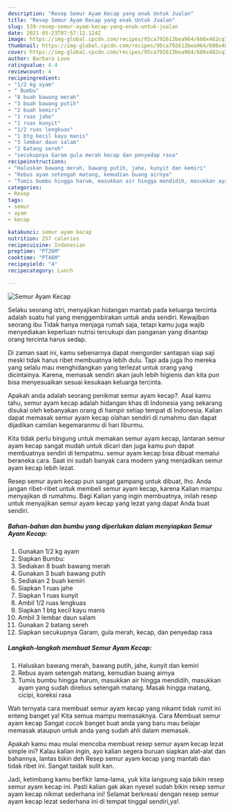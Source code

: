 ```yaml
---
description: "Resep Semur Ayam Kecap yang enak Untuk Jualan"
title: "Resep Semur Ayam Kecap yang enak Untuk Jualan"
slug: 539-resep-semur-ayam-kecap-yang-enak-untuk-jualan
date: 2021-05-23T07:57:12.124Z
image: https://img-global.cpcdn.com/recipes/95ca792613bea964/680x482cq70/semur-ayam-kecap-foto-resep-utama.jpg
thumbnail: https://img-global.cpcdn.com/recipes/95ca792613bea964/680x482cq70/semur-ayam-kecap-foto-resep-utama.jpg
cover: https://img-global.cpcdn.com/recipes/95ca792613bea964/680x482cq70/semur-ayam-kecap-foto-resep-utama.jpg
author: Barbara Love
ratingvalue: 4.4
reviewcount: 4
recipeingredient:
- "1/2 kg ayam"
- " Bumbu"
- "8 buah bawang merah"
- "3 buah bawang putih"
- "2 buah kemiri"
- "1 ruas jahe"
- "1 ruas kunyit"
- "1/2 ruas lengkuas"
- "1 btg kecil kayu manis"
- "3 lembar daun salam"
- "2 batang sereh"
- "secukupnya Garam gula merah kecap dan penyedap rasa"
recipeinstructions:
- "Haluskan bawang merah, bawang putih, jahe, kunyit dan kemiri"
- "Rebus ayam setengah matang, kemudian buang airnya"
- "Tumis bumbu hingga harum, masukkan air hingga mendidih, masukkan ayam yang sudah direbus setengah matang. Masak hingga matang, cicipi, koreksi rasa"
categories:
- Resep
tags:
- semur
- ayam
- kecap

katakunci: semur ayam kecap 
nutrition: 257 calories
recipecuisine: Indonesian
preptime: "PT26M"
cooktime: "PT46M"
recipeyield: "4"
recipecategory: Lunch

---
```



![Semur Ayam Kecap](https://img-global.cpcdn.com/recipes/95ca792613bea964/680x482cq70/semur-ayam-kecap-foto-resep-utama.jpg)

Selaku seorang istri, menyajikan hidangan mantab pada keluarga tercinta adalah suatu hal yang menggembirakan untuk anda sendiri. Kewajiban seorang ibu Tidak hanya menjaga rumah saja, tetapi kamu juga wajib menyediakan keperluan nutrisi tercukupi dan panganan yang disantap orang tercinta harus sedap.

Di zaman  saat ini, kamu sebenarnya dapat mengorder santapan siap saji meski tidak harus ribet membuatnya lebih dulu. Tapi ada juga lho mereka yang selalu mau menghidangkan yang terlezat untuk orang yang dicintainya. Karena, memasak sendiri akan jauh lebih higienis dan kita pun bisa menyesuaikan sesuai kesukaan keluarga tercinta. 



Apakah anda adalah seorang penikmat semur ayam kecap?. Asal kamu tahu, semur ayam kecap adalah hidangan khas di Indonesia yang sekarang disukai oleh kebanyakan orang di hampir setiap tempat di Indonesia. Kalian dapat memasak semur ayam kecap olahan sendiri di rumahmu dan dapat dijadikan camilan kegemaranmu di hari liburmu.

Kita tidak perlu bingung untuk memakan semur ayam kecap, lantaran semur ayam kecap sangat mudah untuk dicari dan juga kamu pun dapat membuatnya sendiri di tempatmu. semur ayam kecap bisa dibuat memalui beraneka cara. Saat ini sudah banyak cara modern yang menjadikan semur ayam kecap lebih lezat.

Resep semur ayam kecap pun sangat gampang untuk dibuat, lho. Anda jangan ribet-ribet untuk membeli semur ayam kecap, karena Kalian mampu menyajikan di rumahmu. Bagi Kalian yang ingin membuatnya, inilah resep untuk menyajikan semur ayam kecap yang lezat yang dapat Anda buat sendiri.

<!--inarticleads1-->

##### Bahan-bahan dan bumbu yang diperlukan dalam menyiapkan Semur Ayam Kecap:

1. Gunakan 1/2 kg ayam
1. Siapkan  Bumbu:
1. Sediakan 8 buah bawang merah
1. Gunakan 3 buah bawang putih
1. Sediakan 2 buah kemiri
1. Siapkan 1 ruas jahe
1. Siapkan 1 ruas kunyit
1. Ambil 1/2 ruas lengkuas
1. Siapkan 1 btg kecil kayu manis
1. Ambil 3 lembar daun salam
1. Gunakan 2 batang sereh
1. Siapkan secukupnya Garam, gula merah, kecap, dan penyedap rasa




<!--inarticleads2-->

##### Langkah-langkah membuat Semur Ayam Kecap:

1. Haluskan bawang merah, bawang putih, jahe, kunyit dan kemiri
1. Rebus ayam setengah matang, kemudian buang airnya
1. Tumis bumbu hingga harum, masukkan air hingga mendidih, masukkan ayam yang sudah direbus setengah matang. Masak hingga matang, cicipi, koreksi rasa




Wah ternyata cara membuat semur ayam kecap yang nikamt tidak rumit ini enteng banget ya! Kita semua mampu memasaknya. Cara Membuat semur ayam kecap Sangat cocok banget buat anda yang baru mau belajar memasak ataupun untuk anda yang sudah ahli dalam memasak.

Apakah kamu mau mulai mencoba membuat resep semur ayam kecap lezat simple ini? Kalau kalian ingin, ayo kalian segera buruan siapkan alat-alat dan bahannya, lantas bikin deh Resep semur ayam kecap yang mantab dan tidak ribet ini. Sangat taidak sulit kan. 

Jadi, ketimbang kamu berfikir lama-lama, yuk kita langsung saja bikin resep semur ayam kecap ini. Pasti kalian gak akan nyesel sudah bikin resep semur ayam kecap nikmat sederhana ini! Selamat berkreasi dengan resep semur ayam kecap lezat sederhana ini di tempat tinggal sendiri,ya!.


